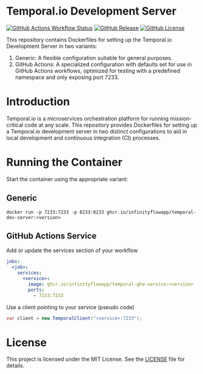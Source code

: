 # Temporal.io Development Server

[![GitHub Actions Workflow Status](https://img.shields.io/github/actions/workflow/status/InfinityFlowApp/docker-temporal-dev-server/release.yml)](https://github.com/InfinityFlowApp/docker-temporal-dev-server/actions?query=branch%3Amain)
[![GitHub Release](https://img.shields.io/github/v/release/InfinityFlowApp/docker-temporal-dev-server)](https://github.com/InfinityFlowApp/docker-temporal-dev-server/releases)
[![GitHub License](https://img.shields.io/github/license/InfinityFlowApp/docker-temporal-dev-server)](https://github.com/InfinityFlowApp/docker-temporal-dev-server?tab=MIT-1-ov-file)

This repository contains Dockerfiles for setting up the Temporal.io Development Server in two variants:

1. Generic: A flexible configuration suitable for general purposes.
2. GitHub Actions: A specialized configuration with defaults set for use in GitHub Actions workflows,
optimized for testing with a predefined namespace and only exposing port 7233.

# Introduction

Temporal.io is a microservices orchestration platform for running mission-critical code at any scale.
This repository provides Dockerfiles for setting up a Temporal.io development server in two distinct configurations
to aid in local development and continuous integration (CI) processes.

# Running the Container

Start the container using the appropriate variant:

## Generic

```shell
docker run -p 7233:7233 -p 8233:8233 ghcr.io/infinityflowapp/temporal-dev-server:<version>
```

## GitHub Actions Service

Add or update the services section of your workflow

```yaml
jobs:
  <job>:
    services:
      <service>:
        image: ghcr.io/infinityflowapp/temporal-gha-service:<version>
        ports:
          - 7233:7233
```

Use a client pointing to your service (pseudo code)

```java
var client = new TemporalClient("<service>:7233");
```

# License
This project is licensed under the MIT License. See the [LICENSE](LICENSE) file for details.
